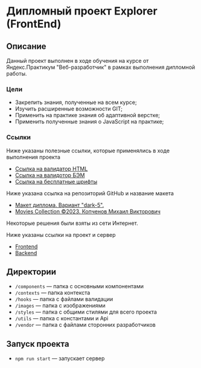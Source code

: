 # Дипломный проект Explorer (FrontEnd)

## Описание

Данный проект выполнен в ходе обучения на курсе от Яндекс.Практикум "Веб-разработчик" в рамках выполнения дипломной работы.

### Цели
* Закрепить знания, полученные на всем курсе;
* Изучить расширенные возможности GIT;
* Применить на практике знания об адаптивной верстке;
* Применить полученные знания о JavaScript на практике;

### Ссылки

Ниже указаны полезные ссылки, которые применялись в ходе выполнения проекта

* [Ссылка на валидатор HTML](https://validator.w3.org/nu/)
* [Ссылка на валидотор БЭМ](https://nglazov.github.io/bem-validator-page/)
* [Ссылка на бесплатные шрифты](https://fonts.google.com/?query=Inter)

Ниже указана ссылка на репозиторий GitHub и название макета

* [Макет диплома. Вариант "dark-5".](https://www.figma.com/file/6FMWkB94wE7KTkcCgUXtnC/light-1?type=design&node-id=891-3857&mode=design&t=2o1n0jVrlmCiWxAF-0)
* [Movies Collection ©2023. Копченов Михаил Викторович](https://github.com/MichaelKopchenov/movies-explorer-frontend/pull/2)

Некоторые решения были взяты из сети Интернет.

Ниже указаны ссылки на проект и сервер

* [Frontend](http://fr-kmv-movies-diplom.nomoredomainsicu.ru)
* [Backend](http://kmv-movies-diplom.nomoredomainsicu.ru)


## Директории

* `/components` — папка с основными компонентами
* `/contexts` — папка контекста
* `/hooks` — папка с файлами валидации
* `/images` — папка с изображениями
* `/styles` — папка с общими стилями для всего проекта
* `/utils` — папка с константами и Api
* `/vendor` — папка с файлами сторонних разработчиков

## Запуск проекта

* `npm run start` — запускает сервер

